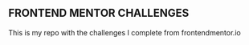 ## FRONTEND MENTOR CHALLENGES

This is my repo with the challenges I complete from frontendmentor.io

